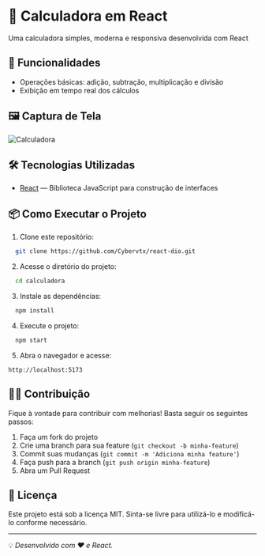 # 🧮 Calculadora em React

Uma calculadora simples, moderna e responsiva desenvolvida com React

## 🚀 Funcionalidades

- Operações básicas: adição, subtração, multiplicação e divisão
- Exibição em tempo real dos cálculos

## 🖼️ Captura de Tela

![Calculadora](https://via.placeholder.com/600x300.png?text=Preview+da+Calculadora)

## 🛠️ Tecnologias Utilizadas

- [React](https://reactjs.org/) — Biblioteca JavaScript para construção de interfaces

## 📦 Como Executar o Projeto

1. Clone este repositório:

```bash
  git clone https://github.com/Cybervtx/react-dio.git
```

2. Acesse o diretório do projeto:

```bash
  cd calculadora
```

3. Instale as dependências:

```bash
  npm install
```

4. Execute o projeto:

```bash
  npm start
```

5. Abra o navegador e acesse:

```
http://localhost:5173
```

## 🧑‍💻 Contribuição

Fique à vontade para contribuir com melhorias! Basta seguir os seguintes passos:

1. Faça um fork do projeto
2. Crie uma branch para sua feature (`git checkout -b minha-feature`)
3. Commit suas mudanças (`git commit -m 'Adiciona minha feature'`)
4. Faça push para a branch (`git push origin minha-feature`)
5. Abra um Pull Request

## 📝 Licença

Este projeto está sob a licença MIT. Sinta-se livre para utilizá-lo e modificá-lo conforme necessário.

---

💡 _Desenvolvido com ❤️ e React._

